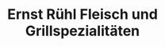 ---
title: "Ernst Rühl Fleisch und Grillspezialitäten"
url: /ruesselsheim-am-main/ernst-ruehl-fleisch-und-grillspezialitaeten/
shop: Metzgerei
---